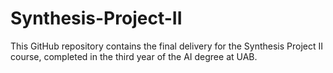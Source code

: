 # Synthesis-Project-II
This GitHub repository contains the final delivery for the Synthesis Project II course, completed in the third year of the AI degree at UAB.
